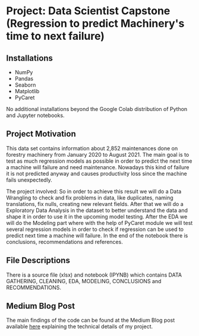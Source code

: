 # Project: Data Scientist Capstone (Regression to predict Machinery's time to next failure)

## Installations
 - NumPy
 - Pandas
 - Seaborn
 - Matplotlib
 - PyCaret

 
No additional installations beyond the Google Colab distribution of Python and Jupyter notebooks.

## Project Motivation
This data set contains information about 2,852 maintenances done on forestry machinery from January 2020 to August 2021. The main goal is to test as much regression models as possible in order to predict the next time a machine will failure and need maintenance. Nowadays this kind of failure it is not predicted anyway and causes productivity loss since the machine fails unexpectedly.

The project involved:
So in order to achieve this result we will do a Data Wrangling to check and fix problems in data, like duplicates, naming translations, fix nulls, creating new relevant fields. After that we will do a Exploratory Data Analysis in the dataset to better understand the data and shape it in order to use it in the upcoming model testing. After the EDA we will do the Modeling part where with the help of PyCaret module we will test several regression models in order to check if regression can be used to predict next time a machine will failure. In the end of the notebook there is conclusions, recommendations and references.

## File Descriptions
There is a source file (xlsx) and notebook (IPYNB) which contains DATA GATHERING, CLEANING, EDA, MODELING, CONCLUSIONS and RECOMMENDATIONS.

## Medium Blog Post 
The main findings of the code can be found at the Medium Blog post available [here](https://medium.com/@cruzjeanc/regression-to-predict-forestry-machinerys-time-to-next-failure-24b34cc67fa4) explaining the technical details of my project.
